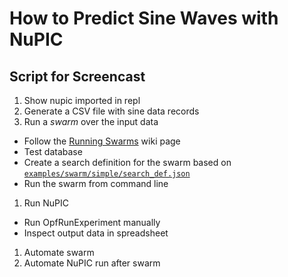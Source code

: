 # How to Predict Sine Waves with NuPIC

## Script for Screencast

1. Show nupic imported in repl
1. Generate a CSV file with sine data records
1. Run a *swarm* over the input data
  - Follow the [Running Swarms](https://github.com/numenta/nupic/wiki/Running-Swarms) wiki page
  - Test database
  - Create a search definition for the swarm based on [`examples/swarm/simple/search_def.json`](https://github.com/numenta/nupic/blob/master/examples/swarm/simple/search_def.json)
  - Run the swarm from command line
1. Run NuPIC
  - Run OpfRunExperiment manually
  - Inspect output data in spreadsheet
1. Automate swarm
1. Automate NuPIC run after swarm
